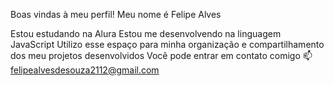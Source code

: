 Boas vindas à meu perfil!
Meu nome é Felipe Alves

Estou estudando na Alura
Estou me desenvolvendo na linguagem JavaScript
Utilizo esse espaço para minha organização e compartilhamento dos meu projetos desenvolvidos
Você pode entrar em contato comigo 📫
felipealvesdesouza2112@gmail.com
